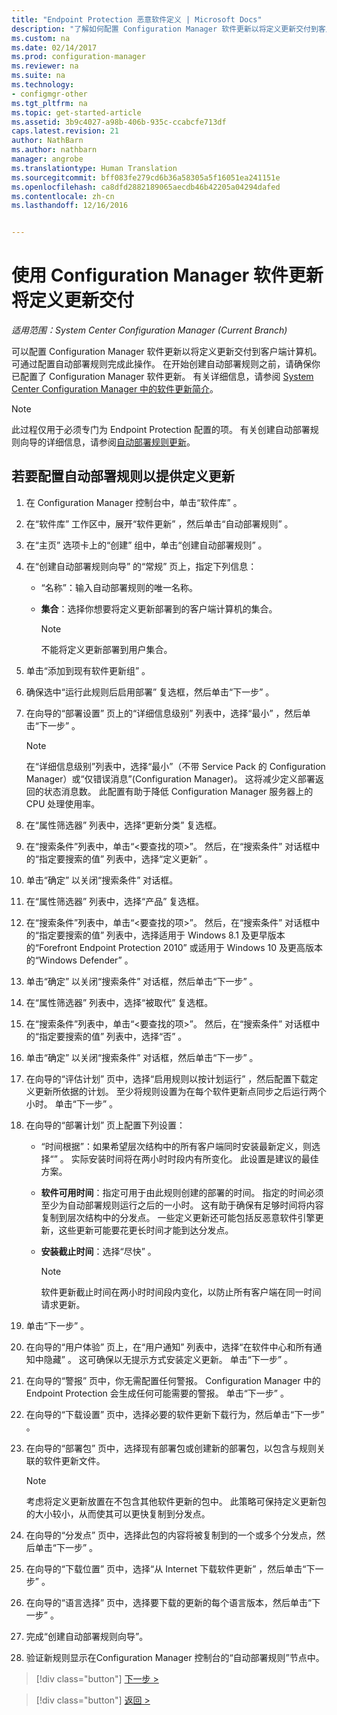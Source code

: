 ```yaml
---
title: "Endpoint Protection 恶意软件定义 | Microsoft Docs"
description: "了解如何配置 Configuration Manager 软件更新以将定义更新交付到客户端计算机。"
ms.custom: na
ms.date: 02/14/2017
ms.prod: configuration-manager
ms.reviewer: na
ms.suite: na
ms.technology:
- configmgr-other
ms.tgt_pltfrm: na
ms.topic: get-started-article
ms.assetid: 3b9c4027-a98b-406b-935c-ccabcfe713df
caps.latest.revision: 21
author: NathBarn
ms.author: nathbarn
manager: angrobe
ms.translationtype: Human Translation
ms.sourcegitcommit: bff083fe279cd6b36a58305a5f16051ea241151e
ms.openlocfilehash: ca8dfd2882189065aecdb46b42205a04294dafed
ms.contentlocale: zh-cn
ms.lasthandoff: 12/16/2016


---
```


#  <a name="using-configuration-manager-software-updates-to-deliver-definition-updates"></a>使用 Configuration Manager 软件更新将定义更新交付

*适用范围：System Center Configuration Manager (Current Branch)*


 可以配置 Configuration Manager 软件更新以将定义更新交付到客户端计算机。 可通过配置自动部署规则完成此操作。 在开始创建自动部署规则之前，请确保你已配置了 Configuration Manager 软件更新。 有关详细信息，请参阅 [System Center Configuration Manager 中的软件更新简介](/sccm/sum/understand/software-updates-introduction)。

> [!NOTE]
>  此过程仅用于必须专门为 Endpoint Protection 配置的项。 有关创建自动部署规则向导的详细信息，请参阅[自动部署规则更新](/sccm/sum/deploy-use/automatically-deploy-software-updates)。

## <a name="to-configure-an-automatic-deployment-rule-to-deliver-definition-updates"></a>若要配置自动部署规则以提供定义更新

1.  在 Configuration Manager 控制台中，单击“软件库” 。

2.  在“软件库”  工作区中，展开“软件更新” ，然后单击“自动部署规则” 。

3.  在“主页”  选项卡上的“创建”  组中，单击“创建自动部署规则” 。

4.  在“创建自动部署规则向导”  的“常规” 页上，指定下列信息：

    -   “名称”：输入自动部署规则的唯一名称。

    -   **集合**：选择你想要将定义更新部署到的客户端计算机的集合。

        > [!NOTE]
        >  不能将定义更新部署到用户集合。

5.  单击“添加到现有软件更新组” 。

6.  确保选中“运行此规则后启用部署”   复选框，然后单击“下一步” 。

7.  在向导的“部署设置”  页上的“详细信息级别”  列表中，选择“最小” ，然后单击“下一步” 。

    > [!NOTE]
    >  在“详细信息级别”列表中，选择“最小”（不带 Service Pack 的 Configuration Manager）或“仅错误消息”(Configuration Manager)。 这将减少定义部署返回的状态消息数。 此配置有助于降低 Configuration Manager 服务器上的 CPU 处理使用率。

8.  在“属性筛选器”  列表中，选择“更新分类”  复选框。

9. 在“搜索条件”列表中，单击“<要查找的项\>”。 然后，在“搜索条件”  对话框中的“指定要搜索的值”  列表中，选择“定义更新” 。

10. 单击“确定”  以关闭“搜索条件”  对话框。

11. 在“属性筛选器”  列表中，选择“产品”  复选框。

12. 在“搜索条件”列表中，单击“<要查找的项\>”。 然后，在“搜索条件”  对话框中的“指定要搜索的值”  列表中，选择适用于 Windows 8.1 及更早版本的“Forefront Endpoint Protection 2010”  或适用于 Windows 10 及更高版本的“Windows Defender”  。

13. 单击“确定”  以关闭“搜索条件”  对话框，然后单击“下一步” 。

14. 在“属性筛选器”  列表中，选择“被取代”  复选框。

15. 在“搜索条件”列表中，单击“<要查找的项\>”。 然后，在“搜索条件”  对话框中的“指定要搜索的值”  列表中，选择“否” 。

16. 单击“确定”  以关闭“搜索条件”  对话框，然后单击“下一步” 。

17. 在向导的“评估计划”  页中，选择“启用规则以按计划运行” ，然后配置下载定义更新所依据的计划。 至少将规则设置为在每个软件更新点同步之后运行两个小时。 单击“下一步” 。

18. 在向导的“部署计划”  页上配置下列设置：

    -   “时间根据”：如果希望层次结构中的所有客户端同时安装最新定义，则选择“”  。 实际安装时间将在两小时时段内有所变化。 此设置是建议的最佳方案。

    -   **软件可用时间**：指定可用于由此规则创建的部署的时间。 指定的时间必须至少为自动部署规则运行之后的一小时。 这有助于确保有足够时间将内容复制到层次结构中的分发点。 一些定义更新还可能包括反恶意软件引擎更新，这些更新可能要花更长时间才能到达分发点。

    -   **安装截止时间**：选择“尽快” 。

        > [!NOTE]
        >  软件更新截止时间在两小时时间段内变化，以防止所有客户端在同一时间请求更新。

19. 单击“下一步” 。

20. 在向导的“用户体验”  页上，在“用户通知”  列表中，选择“在软件中心和所有通知中隐藏” 。   这可确保以无提示方式安装定义更新。 单击“下一步” 。

21. 在向导的“警报”  页中，你无需配置任何警报。 Configuration Manager 中的 Endpoint Protection 会生成任何可能需要的警报。 单击“下一步” 。

22. 在向导的“下载设置”  页中，选择必要的软件更新下载行为，然后单击“下一步” 。

23. 在向导的“部署包”  页中，选择现有部署包或创建新的部署包，以包含与规则关联的软件更新文件。

    > [!NOTE]
    >  考虑将定义更新放置在不包含其他软件更新的包中。 此策略可保持定义更新包的大小较小，从而使其可以更快复制到分发点。

24. 在向导的“分发点”  页中，选择此包的内容将被复制到的一个或多个分发点，然后单击“下一步” 。

25. 在向导的“下载位置”  页中，选择“从 Internet 下载软件更新” ，然后单击“下一步” 。

26. 在向导的“语言选择”  页中，选择要下载的更新的每个语言版本，然后单击“下一步” 。

27. 完成“创建自动部署规则向导”。

28. 验证新规则显示在Configuration Manager 控制台的“自动部署规则”节点中。


> [!div class="button"]
[下一步 >](endpoint-antimalware-policies.md)

> [!div class="button"]
[返回 >](endpoint-configure-alerts.md)


